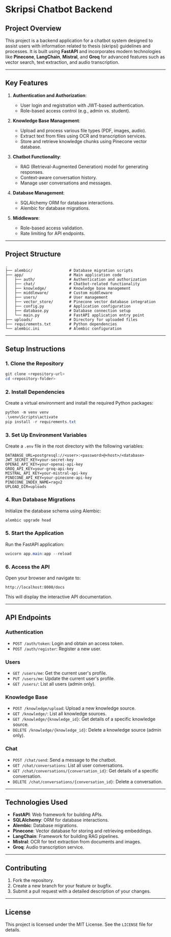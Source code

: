# Skripsi Chatbot Backend

## Project Overview
This project is a backend application for a chatbot system designed to assist users with information related to thesis (skripsi) guidelines and processes. It is built using **FastAPI** and incorporates modern technologies like **Pinecone**, **LangChain**, **Mistral**, and **Groq** for advanced features such as vector search, text extraction, and audio transcription.

---

## Key Features
1. **Authentication and Authorization**:
   - User login and registration with JWT-based authentication.
   - Role-based access control (e.g., admin vs. student).

2. **Knowledge Base Management**:
   - Upload and process various file types (PDF, images, audio).
   - Extract text from files using OCR and transcription services.
   - Store and retrieve knowledge chunks using Pinecone vector database.

3. **Chatbot Functionality**:
   - RAG (Retrieval-Augmented Generation) model for generating responses.
   - Context-aware conversation history.
   - Manage user conversations and messages.

4. **Database Management**:
   - SQLAlchemy ORM for database interactions.
   - Alembic for database migrations.

5. **Middleware**:
   - Role-based access validation.
   - Rate limiting for API endpoints.

---

## Project Structure
```
.
├── alembic/                # Database migration scripts
├── app/                    # Main application code
│   ├── auth/               # Authentication and authorization
│   ├── chat/               # Chatbot-related functionality
│   ├── knowledge/          # Knowledge base management
│   ├── middleware/         # Custom middleware
│   ├── users/              # User management
│   ├── vector_store/       # Pinecone vector database integration
│   ├── config.py           # Application configuration
│   ├── database.py         # Database connection setup
│   └── main.py             # FastAPI application entry point
├── uploads/                # Directory for uploaded files
├── requirements.txt        # Python dependencies
└── alembic.ini             # Alembic configuration
```

---

## Setup Instructions

### 1. Clone the Repository
```powershell
git clone <repository-url>
cd <repository-folder>
```

### 2. Install Dependencies
Create a virtual environment and install the required Python packages:
```powershell
python -m venv venv
.\venv\Scripts\activate
pip install -r requirements.txt
```

### 3. Set Up Environment Variables
Create a `.env` file in the root directory with the following variables:
```
DATABASE_URL=postgresql://<user>:<password>@<host>/<database>
JWT_SECRET_KEY=your-secret-key
OPENAI_API_KEY=your-openai-api-key
GROQ_API_KEY=your-groq-api-key
MISTRAL_API_KEY=your-mistral-api-key
PINECONE_API_KEY=your-pinecone-api-key
PINECONE_INDEX_NAME=ragv2
UPLOAD_DIR=uploads
```

### 4. Run Database Migrations
Initialize the database schema using Alembic:
```powershell
alembic upgrade head
```

### 5. Start the Application
Run the FastAPI application:
```powershell
uvicorn app.main:app --reload
```

### 6. Access the API
Open your browser and navigate to:
```
http://localhost:8000/docs
```
This will display the interactive API documentation.

---

## API Endpoints

### **Authentication**
- `POST /auth/token`: Login and obtain an access token.
- `POST /auth/register`: Register a new user.

### **Users**
- `GET /users/me`: Get the current user's profile.
- `PUT /users/me`: Update the current user's profile.
- `GET /users/`: List all users (admin only).

### **Knowledge Base**
- `POST /knowledge/upload`: Upload a new knowledge source.
- `GET /knowledge/`: List all knowledge sources.
- `GET /knowledge/{knowledge_id}`: Get details of a specific knowledge source.
- `DELETE /knowledge/{knowledge_id}`: Delete a knowledge source (admin only).

### **Chat**
- `POST /chat/send`: Send a message to the chatbot.
- `GET /chat/conversations`: List all user conversations.
- `GET /chat/conversations/{conversation_id}`: Get details of a specific conversation.
- `DELETE /chat/conversations/{conversation_id}`: Delete a conversation.

---

## Technologies Used
- **FastAPI**: Web framework for building APIs.
- **SQLAlchemy**: ORM for database interactions.
- **Alembic**: Database migrations.
- **Pinecone**: Vector database for storing and retrieving embeddings.
- **LangChain**: Framework for building RAG pipelines.
- **Mistral**: OCR for text extraction from documents and images.
- **Groq**: Audio transcription service.

---

## Contributing
1. Fork the repository.
2. Create a new branch for your feature or bugfix.
3. Submit a pull request with a detailed description of your changes.

---

## License
This project is licensed under the MIT License. See the `LICENSE` file for details.
